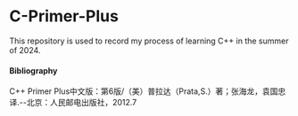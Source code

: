 # C-Primer-Plus

This repository is used to record my process of learning C++ in the summer of 2024.

#### Bibliography

C++ Primer Plus中文版：第6版/（美）普拉达（Prata,S.）著；张海龙，袁国忠译.--北京：人民邮电出版社，2012.7

